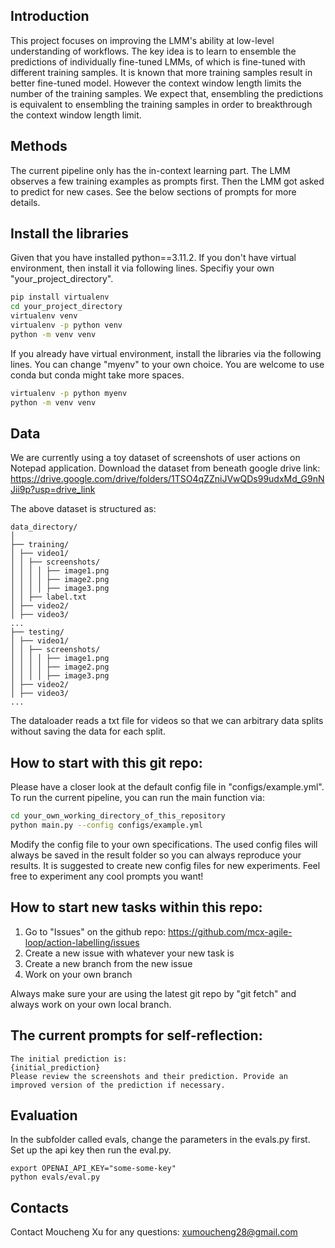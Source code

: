 ## Introduction
This project focuses on improving the LMM's ability at low-level understanding of workflows. The key idea is to learn to ensemble the predictions of individually fine-tuned LMMs, of which is fine-tuned with different training samples. It is known that more training samples result in better fine-tuned model. However the context window length limits the number of the training samples. We expect that, ensembling the predictions is equivalent to ensembling the training samples in order to breakthrough the context window length limit.  

## Methods
The current pipeline only has the in-context learning part. The LMM observes a few training examples as prompts first. Then the LMM got asked to predict for new cases. See the below sections of prompts for more details.

## Install the libraries
Given that you have installed python==3.11.2. If you don't have virtual environment, then install it via following lines. Specifiy your own "your_project_directory".
```bash
pip install virtualenv
cd your_project_directory
virtualenv venv
virtualenv -p python venv
python -m venv venv
```
If you already have virtual environment, install the libraries via the following lines. You can change "myenv" to your own choice. You are welcome to use conda but conda might take more spaces.
```bash
virtualenv -p python myenv
python -m venv venv
```

## Data
We are currently using a toy dataset of screenshots of user actions on Notepad application. Download the dataset from beneath google drive link:
https://drive.google.com/drive/folders/1TSO4qZZniJVwQDs99udxMd_G9nNJii9p?usp=drive_link

The above dataset is structured as:
```
data_directory/
│
├── training/
│ ├── video1/
│ │ ├── screenshots/
│ │ │ │ ├── image1.png
│ │ │ │ ├── image2.png
│ │ │ │ ├── image3.png
│ │ ├── label.txt
│ ├── video2/
│ ├── video3/
...
├── testing/
│ ├── video1/
│ │ ├── screenshots/
│ │ │ │ ├── image1.png
│ │ │ │ ├── image2.png
│ │ │ │ ├── image3.png
│ ├── video2/
│ ├── video3/
...
```

The dataloader reads a txt file for videos so that we can arbitrary data splits without saving the data for each split.

## How to start with this git repo:
Please have a closer look at the default config file in "configs/example.yml". To run the current pipeline, you can run the main function via:
```bash
cd your_own_working_directory_of_this_repository
python main.py --config configs/example.yml
```
Modify the config file to your own specifications. The used config files will always be saved in the result folder so you can always reproduce your results. It is suggested to create new config files for new experiments. Feel free to experiment any cool prompts you want!

## How to start new tasks within this repo:
1. Go to "Issues" on the github repo: https://github.com/mcx-agile-loop/action-labelling/issues
2. Create a new issue with whatever your new task is
3. Create a new branch from the new issue
4. Work on your own branch

Always make sure your are using the latest git repo by "git fetch" and always work on your own local branch.

<!-- ## The current prompts for training:
```
You are a labelling assistant to label the user interactions with the screen for every screenshot in the chronological screenshots. Each screenshot is a state of the screen at a certain time. The label for each state should only describe the user's last actions which changed the last state of the screen to the current state of the screen. 
Each screenshot should have one label. In each label, describe: the user action just happened, the screen display change, and the current screen display.
Do not skip any intermediate actions.
Be specific, precise and accurate.

The following is {number_frames} chronological screenshots and their labels:
{image0.png}
{image1.pmng}
...
{image24.pnt}

The following is the labels for the above sequence of screenshots:
label0
label1
...
label24

``` -->

<!-- ## The current prompts for testing:
```
The following is {number_frames} chronological screenshots:
{image0.png}
{image1.pmng}
...
{image10.pnt}

Please provide the labels for each state in the above screenshots by fulfilling the beneath template:
---START FORMAT TEMPLATE---
State0:
State1:
...
State10:
---END FORMAT TEMPLATE---
Do not deviate from the above format.
``` -->

## The current prompts for self-reflection:
```
The initial prediction is:
{initial_prediction}
Please review the screenshots and their prediction. Provide an improved version of the prediction if necessary.
```

## Evaluation
In the subfolder called evals, change the parameters in the evals.py first. Set up the api key then run the eval.py.
```
export OPENAI_API_KEY="some-some-key"
python evals/eval.py
```

## Contacts
Contact Moucheng Xu for any questions: xumoucheng28@gmail.com